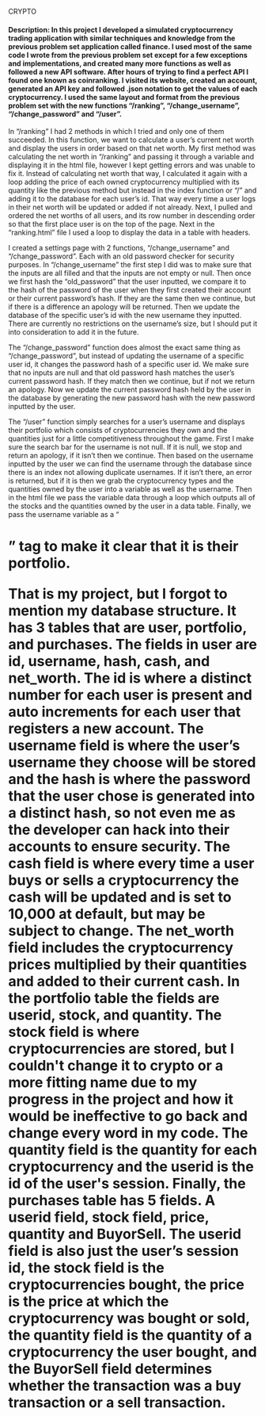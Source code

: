 CRYPTO
#### Description: In this project I developed a simulated cryptocurrency trading application with similar techniques and knowledge from the previous problem set application called finance. I used most of the same code I wrote from the previous problem set except for a few exceptions and implementations, and created many more functions as well as followed a new API software. After hours of trying to find a perfect API I found one known as coinranking. I visited its website, created an account, generated an API key and followed .json notation to get the values of each cryptocurrency. I used the same layout and format from the previous problem set with the new functions “/ranking”, “/change_username”, “/change_password” and “/user”.

In “/ranking” I had 2 methods in which I tried and only one of them succeeded. In this function, we want to calculate a user’s current net worth and display the users in order based on that net worth. My first method was calculating the net worth in “/ranking” and passing it through a variable and displaying it in the html file, however I kept getting errors and was unable to fix it. Instead of calculating net worth that way, I calculated it again with a loop adding the price of each owned cryptocurrency multiplied with its quantity like the previous method but instead in the index function or “/” and adding it to the database for each user’s id. That way every time a user logs in their net worth will be updated or added if not already. Next, I pulled and ordered the net worths of all users, and its row number in descending order so that the first place user is on the top of the page. Next in the “ranking.html” file I used a loop to display the data in a table with headers.

I created a settings page with 2 functions, “/change_username” and “/change_password”. Each with an old password checker for security purposes. In “/change_username” the first step I did was to make sure that the inputs are all filled and that the inputs are not empty or null. Then once we first hash the “old_password” that the user inputted, we compare it to the hash of the password of the user when they first created their account or their current password’s hash. If they are the same then we continue, but if there is a difference an apology will be returned. Then we update the database of the specific user’s id with the new username they inputted. There are currently no restrictions on the username’s size, but I should put it into consideration to add it in the future.

The “/change_password” function does almost the exact same thing as “/change_password”, but instead of updating the username of a specific user id, it changes the password hash of a specific user id. We make sure that no inputs are null and that old password hash matches the user’s current password hash. If they match then we continue, but if not we return an apology. Now we update the current password hash held by the user in the database by generating the new password hash with the new password inputted by the user.

The “/user” function simply searches for a user’s username and displays their portfolio which consists of cryptocurrencies they own and the quantities just for a little competitiveness throughout the game. First I make sure the search bar for the username is not null. If it is null, we stop and return an apology, if it isn’t then we continue. Then based on the username inputted by the user we can find the username through the database since there is an index not allowing duplicate usernames. If it isn’t there, an error is returned, but if it is then we grab the cryptocurrency types and the quantities owned by the user into a variable as well as the username. Then in the html file we pass the variable data through a loop which outputs all of the stocks and the quantities owned by the user in a data table. Finally, we pass the username variable as a “<h1>” tag to make it clear that it is their portfolio.

That is my project, but I forgot to mention my database structure. It has 3 tables that are user, portfolio, and purchases. The fields in user are id, username, hash, cash, and net_worth. The id is where a distinct number for each user is present and auto increments for each user that registers a new account. The username field is where the user’s username they choose will be stored and the hash is where the password that the user chose is generated into a distinct hash, so not even me as the developer can hack into their accounts to ensure security. The cash field is where every time a user buys or sells a cryptocurrency the cash will be updated and is set to 10,000 at default, but may be subject to change. The net_worth field includes the cryptocurrency prices multiplied by their quantities and added to their current cash. In the portfolio table the fields are userid, stock, and quantity. The stock field is where cryptocurrencies are stored, but I couldn't change it to crypto or a more fitting name due to my progress in the project and how it would be ineffective to go back and change every word in my code. The quantity field is the quantity for each cryptocurrency and the userid is the id of the user's session. Finally, the purchases table has 5 fields. A userid field, stock field, price, quantity and BuyorSell. The userid field is also just the user’s session id, the stock field is the cryptocurrencies bought, the price is the price at which the cryptocurrency was bought or sold, the quantity field is the quantity of a cryptocurrency the user bought, and the BuyorSell field determines whether the transaction was a buy transaction or a sell transaction.
